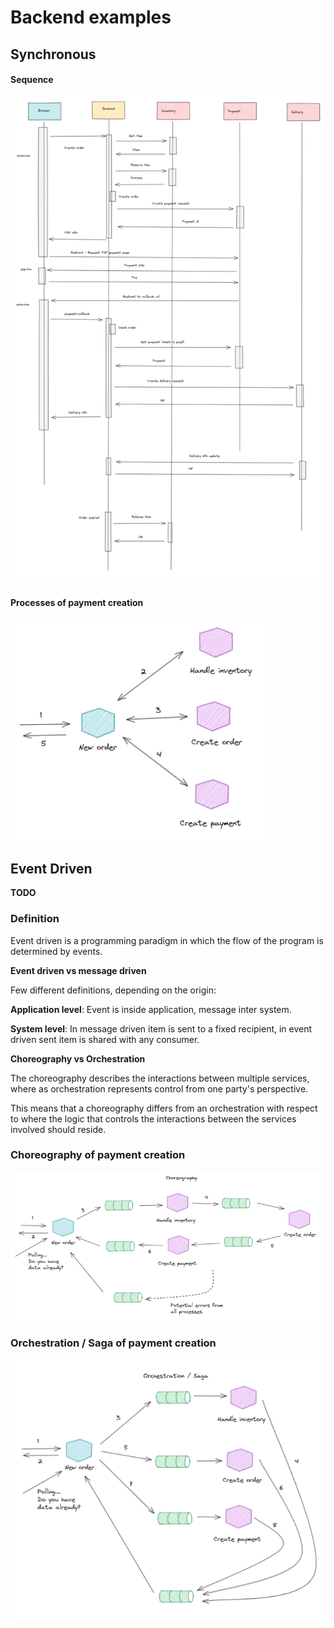# Backend examples

## Synchronous

#### Sequence

![Sync sequence diagram](sync-sequence.png)

#### Processes of payment creation

![Sync processes diagram](sync-processes.png)

## Event Driven

__TODO__ 

### Definition

Event driven is a programming paradigm in which the flow of the program is determined by events.

__Event driven vs message driven__

Few different definitions, depending on the origin:

__Application level__: Event is inside application, message inter system.

__System level__: In message driven item is sent to a fixed recipient, in event driven sent item is shared with any consumer.

__Choreography vs Orchestration__

The choreography describes the interactions between multiple services, 
where as orchestration represents control from one party's perspective. 

This means that a choreography differs from an orchestration with respect 
to where the logic that controls the interactions between the services involved should reside.


### Choreography of payment creation

![Choreography diagram](event-choreography.png)

### Orchestration / Saga of payment creation

![Orchestration diagram](event-orchestration.png)